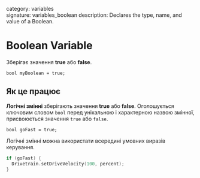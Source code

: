 category: variables  
signature: variables_boolean
description: Declares the type, name, and value of a Boolean. 

# Boolean Variable

Зберігає значення **true** або **false**.

`bool myBoolean = true;`

## Як це працює

**Логічні змінні** зберігають значення **true** або **false**. Оголошується ключовим словом `bool` перед унікальною і характерною назвою змінної, присвоюється значення `true` або `false`. 

`bool goFast = true;`

Логічні змінні можна використати всередині умовних виразів керування. 

```cpp
if (goFast) {
  Drivetrain.setDriveVelocity(100, percent);
}
```

<advanced>
</advanced>